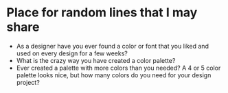 # Place for random lines that I may share

- As a designer have you ever found a color or font that you liked and used on every design for a few weeks?
- What is the crazy way you have created a color palette?
- Ever created a palette with more colors than you needed? A 4 or 5 color palette looks nice, but how many colors do you need for your design project?